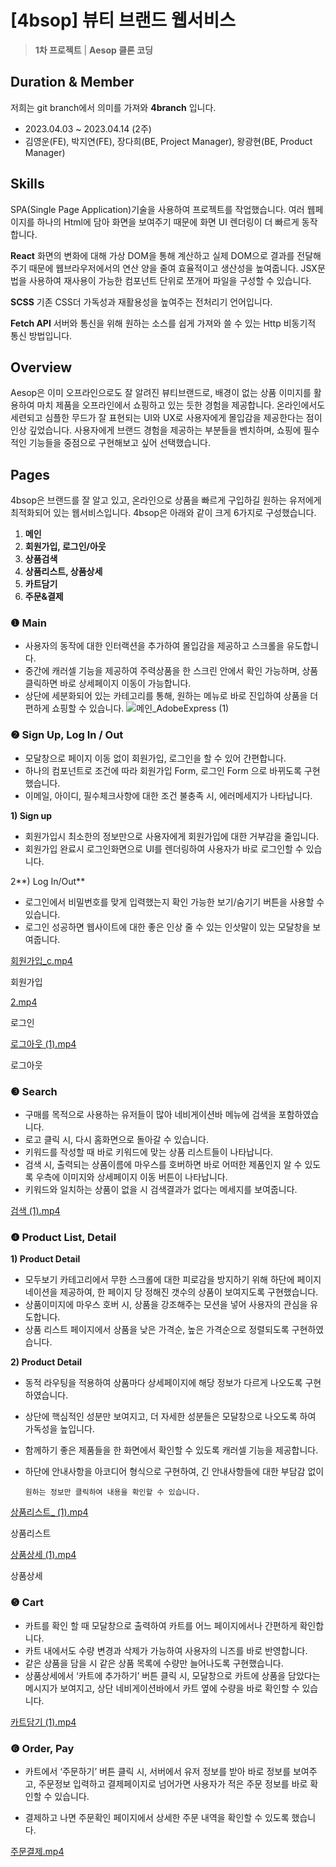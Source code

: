 # [4bsop] 뷰티 브랜드 웹서비스

> **1차 프로젝트** | **Aesop 클론 코딩**
> 

## Duration & Member

저희는 git branch에서 의미를 가져와 **4branch** 입니다.

- 2023.04.03 ~ 2023.04.14 (2주)
- 김영운(FE), 박지연(FE), 장다희(BE, Project Manager), 왕광현(BE, Product Manager)

## Skills
SPA(Single Page Application)기술을 사용하여 프로젝트를 작업했습니다.
여러 웹페이지를 하나의 Html에 담아 화면을 보여주기 때문에 화면 UI 렌더링이 더 빠르게 동작합니다.

**React**
화면의 변화에 대해 가상 DOM을 통해 계산하고 실제 DOM으로 결과를 전달해주기 때문에
웹브라우저에서의 연산 양을 줄여 효율적이고 생산성을 높여줍니다.
JSX문법을 사용하여 재사용이 가능한 컴포넌트 단위로 쪼개어 파일을 구성할 수 있습니다.

**SCSS**
기존 CSS더 가독성과 재활용성을 높여주는 전처리기 언어입니다.

**Fetch API**
서버와 통신을 위해 원하는 소스를 쉽게 가져와 쓸 수 있는 Http 비동기적 통신 방법입니다.


## Overview
Aesop은 이미 오프라인으로도 잘 알려진 뷰티브랜드로, 배경이 없는 상품 이미지를 활용하여 마치 제품을 오프라인에서 쇼핑하고 있는 듯한 경험을 제공합니다. 
온라인에서도 세련되고 심플한 무드가 잘 표현되는 UI와 UX로 사용자에게 몰입감을 제공한다는 점이 인상 깊었습니다. 
사용자에게 브랜드 경험을 제공하는 부분들을 벤치하며, 쇼핑에 필수적인 기능들을 중점으로 구현해보고 싶어 선택했습니다.


## Pages
4bsop은 브랜드를 잘 알고 있고, 온라인으로 상품을 빠르게 구입하길 원하는 유저에게 최적화되어 있는 웹서비스입니다. 
4bsop은 아래와 같이 크게 6가지로 구성했습니다.

1. **메인** 
2. **회원가입, 로그인/아웃**
3. **상품검색** 
4. **상품리스트, 상품상세**
5. **카트담기**
6. **주문&결제**

### ❶ Main

- 사용자의 동작에 대한 인터랙션을 추가하여 몰입감을 제공하고 스크롤을 유도합니다.
- 중간에 캐러셀 기능을 제공하여 주력상품을 한 스크린 안에서 확인 가능하며, 상품 클릭하면 바로 상세페이지 이동이 가능합니다.
- 상단에 세분화되어 있는 카테고리를 통해, 원하는 메뉴로 바로 진입하여 상품을 더 편하게 쇼핑할 수 있습니다.
![메인_AdobeExpress (1)](https://user-images.githubusercontent.com/124162355/232260470-e711dff2-7f6c-48de-ab9c-9d5dfa8fa76a.gif)


### ❷ Sign Up, Log In / Out

- 모달창으로 페이지 이동 없이 회원가입, 로그인을 할 수 있어 간편합니다.
- 하나의 컴포넌트로 조건에 따라 회원가입 Form, 로그인 Form 으로 바뀌도록 구현했습니다.
- 이메일, 아이디, 필수체크사항에 대한 조건 불충족 시, 에러메세지가 나타납니다.

**1) Sign up**

- 회원가입시 최소한의 정보만으로 사용자에게 회원가입에 대한 거부감을 줄입니다.
- 회원가입 완료시 로그인화면으로 UI를 렌더링하여 사용자가 바로 로그인할 수 있습니다.

2**) Log In/Out**

- 로그인에서 비밀번호를 맞게 입력했는지 확인 가능한 보기/숨기기 버튼을 사용할 수 있습니다.
- 로그인 성공하면 웹사이트에 대한 좋은 인상 줄 수 있는 인삿말이 있는 모달창을 보여줍니다.

[회원가입_c.mp4](%5B4bsop%5D%20%E1%84%87%E1%85%B2%E1%84%90%E1%85%B5%20%E1%84%87%E1%85%B3%E1%84%85%E1%85%A2%E1%86%AB%E1%84%83%E1%85%B3%20%E1%84%8B%E1%85%B0%E1%86%B8%E1%84%89%E1%85%A5%E1%84%87%E1%85%B5%E1%84%89%E1%85%B3%202e825280af4849f2b729353d5b7f43d7/%25E1%2584%2592%25E1%2585%25AC%25E1%2584%258B%25E1%2585%25AF%25E1%2586%25AB%25E1%2584%2580%25E1%2585%25A1%25E1%2584%258B%25E1%2585%25B5%25E1%2586%25B8_c.mp4)

회원가입

[2.mp4](%5B4bsop%5D%20%E1%84%87%E1%85%B2%E1%84%90%E1%85%B5%20%E1%84%87%E1%85%B3%E1%84%85%E1%85%A2%E1%86%AB%E1%84%83%E1%85%B3%20%E1%84%8B%E1%85%B0%E1%86%B8%E1%84%89%E1%85%A5%E1%84%87%E1%85%B5%E1%84%89%E1%85%B3%202e825280af4849f2b729353d5b7f43d7/2.mp4)

로그인

[로그아웃 (1).mp4](%5B4bsop%5D%20%E1%84%87%E1%85%B2%E1%84%90%E1%85%B5%20%E1%84%87%E1%85%B3%E1%84%85%E1%85%A2%E1%86%AB%E1%84%83%E1%85%B3%20%E1%84%8B%E1%85%B0%E1%86%B8%E1%84%89%E1%85%A5%E1%84%87%E1%85%B5%E1%84%89%E1%85%B3%202e825280af4849f2b729353d5b7f43d7/%25E1%2584%2585%25E1%2585%25A9%25E1%2584%2580%25E1%2585%25B3%25E1%2584%258B%25E1%2585%25A1%25E1%2584%258B%25E1%2585%25AE%25E1%2586%25BA_(1).mp4)

로그아웃

### ❸ Search

- 구매를 목적으로 사용하는 유저들이 많아 네비게이션바 메뉴에 검색을 포함하였습니다.
- 로고 클릭 시, 다시 홈화면으로 돌아갈 수 있습니다.
- 키워드를 작성할 때 바로 키워드에 맞는 상품 리스트들이 나타납니다.
- 검색 시, 출력되는 상품이름에 마우스를 호버하면 바로 어떠한 제품인지 알 수 있도록 우측에 이미지와 상세페이지 이동 버튼이 나타납니다.
- 키워드와 일치하는 상품이 없을 시 검색결과가 없다는 메세지를 보여줍니다.

[검색 (1).mp4](%5B4bsop%5D%20%E1%84%87%E1%85%B2%E1%84%90%E1%85%B5%20%E1%84%87%E1%85%B3%E1%84%85%E1%85%A2%E1%86%AB%E1%84%83%E1%85%B3%20%E1%84%8B%E1%85%B0%E1%86%B8%E1%84%89%E1%85%A5%E1%84%87%E1%85%B5%E1%84%89%E1%85%B3%202e825280af4849f2b729353d5b7f43d7/%25E1%2584%2580%25E1%2585%25A5%25E1%2586%25B7%25E1%2584%2589%25E1%2585%25A2%25E1%2586%25A8_(1).mp4)

### ❹ Product List, Detail

**1) Product Detail**

- 모두보기 카테고리에서 무한 스크롤에 대한 피로감을 방지하기 위해 하단에 페이지네이션을 제공하여, 한 페이지 당 정해진 갯수의 상품이 보여지도록 구현했습니다.
- 상품이미지에 마우스 호버 시, 상품을 강조해주는 모션을 넣어 사용자의 관심을 유도합니다.
- 상품 리스트 페이지에서 상품을 낮은 가격순, 높은 가격순으로 정렬되도록 구현하였습니다.

**2) Product Detail**

- 동적 라우팅을 적용하여 상품마다 상세페이지에 해당 정보가 다르게 나오도록 구현하였습니다.
- 상단에 핵심적인 성분만 보여지고, 더 자세한 성분들은 모달창으로 나오도록 하여 가독성을 높입니다.
- 함께하기 좋은 제품들을 한 화면에서 확인할 수 있도록 캐러셀 기능을 제공합니다.
- 하단에 안내사항을 아코디어 형식으로 구현하여, 긴 안내사항들에 대한 부담감 없이

      원하는 정보만 클릭하여 내용을 확인할 수 있습니다.

[상품리스트_ (1).mp4](%5B4bsop%5D%20%E1%84%87%E1%85%B2%E1%84%90%E1%85%B5%20%E1%84%87%E1%85%B3%E1%84%85%E1%85%A2%E1%86%AB%E1%84%83%E1%85%B3%20%E1%84%8B%E1%85%B0%E1%86%B8%E1%84%89%E1%85%A5%E1%84%87%E1%85%B5%E1%84%89%E1%85%B3%202e825280af4849f2b729353d5b7f43d7/%25E1%2584%2589%25E1%2585%25A1%25E1%2586%25BC%25E1%2584%2591%25E1%2585%25AE%25E1%2586%25B7%25E1%2584%2585%25E1%2585%25B5%25E1%2584%2589%25E1%2585%25B3%25E1%2584%2590%25E1%2585%25B3__(1).mp4)

상품리스트

[상품상세 (1).mp4](%5B4bsop%5D%20%E1%84%87%E1%85%B2%E1%84%90%E1%85%B5%20%E1%84%87%E1%85%B3%E1%84%85%E1%85%A2%E1%86%AB%E1%84%83%E1%85%B3%20%E1%84%8B%E1%85%B0%E1%86%B8%E1%84%89%E1%85%A5%E1%84%87%E1%85%B5%E1%84%89%E1%85%B3%202e825280af4849f2b729353d5b7f43d7/%25E1%2584%2589%25E1%2585%25A1%25E1%2586%25BC%25E1%2584%2591%25E1%2585%25AE%25E1%2586%25B7%25E1%2584%2589%25E1%2585%25A1%25E1%2586%25BC%25E1%2584%2589%25E1%2585%25A6_(1).mp4)

상품상세

### ❺ Cart

- 카트를 확인 할 때 모달창으로 출력하여 카트를 어느 페이지에서나 간편하게 확인합니다.
- 카트 내에서도 수량 변경과 삭제가 가능하여 사용자의 니즈를 바로 반영합니다.
- 같은 상품을 담을 시 같은 상품 목록에 수량만 늘어나도록 구현했습니다.
- 상품상세에서 ‘카트에 추가하기’ 버튼 클릭 시, 모달창으로 카트에 상품을 담았다는 메시지가 보여지고, 상단 네비게이션바에서 카트 옆에 수량을 바로 확인할 수 있습니다.

[카트담기 (1).mp4](%5B4bsop%5D%20%E1%84%87%E1%85%B2%E1%84%90%E1%85%B5%20%E1%84%87%E1%85%B3%E1%84%85%E1%85%A2%E1%86%AB%E1%84%83%E1%85%B3%20%E1%84%8B%E1%85%B0%E1%86%B8%E1%84%89%E1%85%A5%E1%84%87%E1%85%B5%E1%84%89%E1%85%B3%202e825280af4849f2b729353d5b7f43d7/%25E1%2584%258F%25E1%2585%25A1%25E1%2584%2590%25E1%2585%25B3%25E1%2584%2583%25E1%2585%25A1%25E1%2586%25B7%25E1%2584%2580%25E1%2585%25B5_(1).mp4)

### ❻ Order, Pay

- 카트에서 ‘주문하기’ 버튼 클릭 시, 서버에서 유저 정보를 받아 바로 정보를 보여주고, 주문정보 입력하고 결제페이지로 넘어가면 사용자가 적은 주문 정보를 바로 확인할  수 있습니다.

- 결제하고 나면 주문확인 페이지에서 상세한 주문 내역을 확인할 수 있도록 했습니다.

[주문결제.mp4](%5B4bsop%5D%20%E1%84%87%E1%85%B2%E1%84%90%E1%85%B5%20%E1%84%87%E1%85%B3%E1%84%85%E1%85%A2%E1%86%AB%E1%84%83%E1%85%B3%20%E1%84%8B%E1%85%B0%E1%86%B8%E1%84%89%E1%85%A5%E1%84%87%E1%85%B5%E1%84%89%E1%85%B3%202e825280af4849f2b729353d5b7f43d7/%25E1%2584%258C%25E1%2585%25AE%25E1%2584%2586%25E1%2585%25AE%25E1%2586%25AB%25E1%2584%2580%25E1%2585%25A7%25E1%2586%25AF%25E1%2584%258C%25E1%2585%25A6.mp4)
